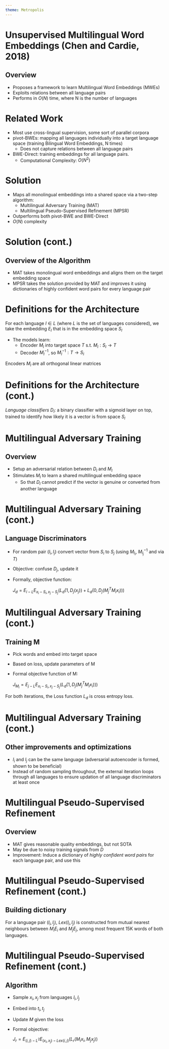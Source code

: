 ```yaml
---
theme: Metropolis
---
```


# Unsupervised Multilingual Word Embeddings (Chen and Cardie, 2018)

## Overview

- Proposes a framework to learn Multilingual Word Embeddings (MWEs)
- Exploits relations between all language pairs
- Performs in $O(N)$ time, where N is the number of languages

# Related Work

- Most use cross-lingual supervision, some sort of parallel corpora
- pivot-BWEs: mapping all languages individually into a target language space (training Bilingual Word Embeddings, N times)
    - Does not capture relations between all language pairs
- BWE-Direct: training embeddings for all language pairs. 
    - Computational Complexity: $O(N^2)$

# Solution

- Maps all monolingual embeddings into a shared space via a two-step algorithm:
    - Multilingual Adversary Training (MAT)
    - Multilingual Pseudo-Supervised Refinement (MPSR)
- Outperforms both pivot-BWE and BWE-Direct
- $O(N)$ complexity

# Solution (cont.)

## Overview of the Algorithm

- MAT takes monolingual word embeddings and aligns them on the target embedding space
- MPSR takes the solution provided by MAT and improves it using dictionaries of highly confident word pairs for every language pair


# Definitions for the Architecture

For each language $l \in L$ (where $L$ is the set of languages considered), we take the embedding $E_l$ that is in the embedding space $S_l$

- The models learn:
    - Encoder $M_l$ into target space $T$ s.t. $M_l: S_l \to T$
    - Decoder $M_l^{-1}$, so $M_l^{-1}: T \to S_l$

Encoders $M_l$ are all orthogonal linear matrices

# Definitions for the Architecture (cont.)

*Language classifiers* $D_l$: a binary classifier with a sigmoid layer on top, trained to identify how likely it is a vector is from space $S_l$

# Multilingual Adversary Training

## Overview

- Setup an adversarial relation between $D_l$ and $M_l$
- Stimulates $M_l$ to learn a shared multilingual embedding space 
    - So that $D_l$ cannot predict if the vector is genuine or converted from another language

# Multilingual Adversary Training (cont.)

## Language Discriminators

- For random pair $(l_i, l_j)$ convert vector from $S_i$ to $S_j$ (using $M_{l_i}$, $M_{l_j}^{-1}$ and via $T$)
- Objective: confuse $D_j$, update it
- Formally, objective function:

    $J_d = E_{i-L}E_{x_i-S_i,x_j-S_j}(L_d(1,D_j(x_j))+L_d(0,D_j(M_j^TM_ix_i)))$

# Multilingual Adversary Training (cont.)

## Training M

- Pick words and embed into target space
- Based on loss, update parameters of M
- Formal objective function of M:

    $J_{M_i} = E_{j-L}E_{x_i-S_i,x_j-S_j}(L_d(1,D_j(M_j^TM_ix_i)))$

For both iterations, the Loss function $L_d$ is cross entropy loss.

# Multilingual Adversary Training (cont.)

## Other improvements and optimizations

- $l_i$ and $l_j$ can be the same language (adversarial autoencoder is formed, shown to be beneficial)
- Instead of random sampling throughout, the external iteration loops through all languages to ensure updation of all language discriminators at least once

# Multilingual Pseudo-Supervised Refinement

## Overview

- MAT gives reasonable quality embeddings, but not SOTA
- May be due to noisy training signals from $D$
- Improvement: Induce a dictionary of *highly confident word pairs* for each language pair, and use this

# Multilingual Pseudo-Supervised Refinement (cont.)

## Building dictionary

For a language pair $(l_i, l_j)$, $Lex(l_i, l_j)$ is constructed from mutual nearest neighbours between $M_iE_i$ and $M_jE_j$, among most frequent 15K words of both languages.

# Multilingual Pseudo-Supervised Refinement (cont.)

## Algorithm

- Sample $x_i, x_j$ from languages $l_i, l_j$
- Embed into $t_i, t_j$
- Update $M$ given the loss
- Formal objective:

    $J_r = E_{(i,j)-L^2}E_{(x_i,x_j)-Lex(i,j)}(L_r(M_ix_i,M_jx_j))$












